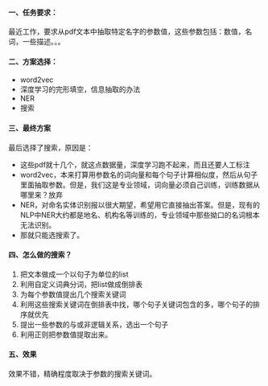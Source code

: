   #### 一、任务要求：
  最近工作，要求从pdf文本中抽取特定名字的参数值，这些参数包括：数值，名词，一些描述。。。
  
  #### 二、方案选择：
  - word2vec
  - 深度学习的完形填空，信息抽取的办法
  - NER
  - 搜索
  
  #### 三、最终方案
  最后选择了搜索，原因是：
  - 这些pdf就十几个，就这点数据量，深度学习跑不起来，而且还要人工标注
  - word2vec，本来打算用参数名的词向量和每个句子计算相似度，然后从句子里面抽取参数。但是，我们这是专业领域，词向量必须自己训练，训练数据从哪里来？放弃
  - NER，对命名实体识别报以很大期望，希望用它直接抽出答案。但是，现有的NLP中NER大约都是地名、机构名等训练的，专业领域中那些拗口的名词根本无法识别。
  - 那就只能选搜索了。
  
  #### 四、怎么做的搜索？
  1. 把文本做成一个以句子为单位的list
  2. 利用自定义词典分词，把list做成倒排表
  3. 为每个参数值提出几个搜索关键词
  4. 利用这些搜索关键词在倒排表中找，哪个句子关键词包含的多，哪个句子的排序就优先
  5. 提出一些参数的与或非逻辑关系，选出一个句子
  6. 利用正则把参数值提取出来。
  
  #### 五、效果
  效果不错，精确程度取决于参数的搜索关键词。
  

